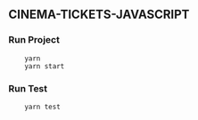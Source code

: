 ## CINEMA-TICKETS-JAVASCRIPT


### Run Project
```
    yarn
    yarn start
```

### Run Test
```
    yarn test
```